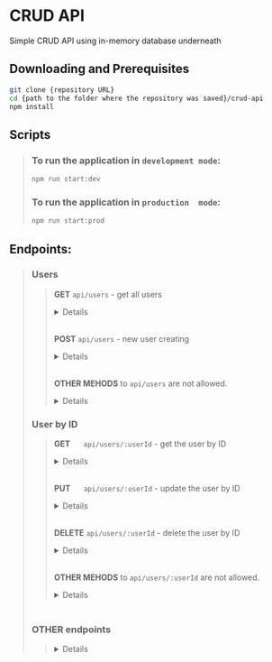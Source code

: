# CRUD API
Simple CRUD API using in-memory database underneath

## Downloading and Prerequisites

```bash
git clone {repository URL}
cd {path to the folder where the repository was saved}/crud-api
npm install
```

## Scripts
>### To run the application in `development mode`:
>```bash
>npm run start:dev
>```
>
>### To run the application in `production  mode`:
>```bash
>npm run start:prod
>```

## Endpoints:
>### Users
>>**GET** `api/users` - get all users
>><details>
>>
>>>
>>> Response code
>>>| Code | Description | Respose schema | Respose body example |
>>>| ------ | ------ | ------ | ------ |
>>>| **200** | OK |**[**<br>   **{<br>      "id":** *string (uuid)*,<br>      **"username":** *string*,<br>      **"age":** *number*,<br>      **"hobbies":** *string[ ]*<br>   **}**<br>**]**|**[<br>   {<br>      "id":** *"5e9af1d3-ff53-4153-80c3-162fd3016f98"*,<br>      **"username":** *"Ben"*,<br>      **"age":** *55*,<br>      **"hobbies":** [<br>            *"skiing",<br>            "surf"*<br>      **]**<br>   **}<br>]**|
>></details>
>>
>><br>**POST** `api/users` - new user creating
>><details>
>>
>>>
>>>Request body data should be in `JSON` format:
>>>| Request schema<br>( * - requared fields) | Example Value<br>(correct) | Example Value<br>(wrong types<br>or missing<br>requared fields) |Example Value<br>(invalid JSON - <br>extra comma or<br>something else) |
>>>| ------ | ------ | ------ |------ |
>>>| **{<br>   "username": *string*, *<br>   **"age":** *number*, *<br>   **"hobbies":** *string[ ]* *<br>**} | **{<br>   "username":** *"Ben"*,<br>   **"age":** *55*,<br>   **"hobbies": [**<br>      *"skiing",<br>      "surf"*<br>   **]**<br>**}** | **{<br>   "username":** *"Ben"*,<br>   **"hobbies":** [<br>      *"skiing",<br>      14*<br>   ]<br>**}** | **{<br>   "username":** *"Ben"*,<br>   **"age":** *55*,**,**<br>   **"hobbies": [**<br>      *"skiing",<br>      "surf"*<br>   **]**<br>**}** |
>>>
>>> Response body data is returned in `JSON` format. Response codes table:
>>>| Code | Description | Response schema | Response body example  |
>>>| ------ | ------ | ------ | ------ |
>>>| **201** | Created |**{<br>   "id":** string (uuid),<br>   **"username":** string,<br>   **"age":** number,<br>   **"hobbies":** string[]**<br>**}|**{<br>   "id":** "5e9af1d3-ff53-4153-80c3-162fd3016f98",<br>   **"username":** "Ben",<br>   **"age":** 55,<br>   **"hobbies":** [<br>      "skiing",<br>      "surf"<br>   **]**<br>**}**|
>>>| **400** | Bad Request | **{<br>   "message":** string **<br>}** | **{<br>   "message":** "Request data fields error: missing required field age, age should be number, hobbies should be string[]."**<br>}** |
>>>| **400** | Bad Request | **{<br>   "message":** string **<br>}** | **{<br>   "message":** "Invalid JSON format."**<br>}** |
>></details>
>>
>><br>**OTHER MEHODS** to `api/users` are not allowed.
>><details>
>>
>>>Response codes table:
>>>| Code | Description | Response schema | Response body example |
>>>| ------ | ------ | ------ | ------ |
>>>| **405** | Method Not Allowed | **{<br>   "message":** string **<br>}** | **{<br>   "message":** "Wrong method."**<br>}** |
>></details>
>
>### User by ID
>>**GET**      `api/users/:userId` - get the user by ID
>><details>
>>
>>>
>>> Response body data is returned in `JSON` format. Response codes table:
>>>| Code | Description | Response schema | Response body example  |
>>>| ------ | ------ | ------ | ------ |
>>>| **200** | OK |**{<br>   "id":** string (uuid),<br>   **"username":** string,<br>   **"age":** number,<br>   **"hobbies":** string[]**<br>**}|**{<br>   "id":** "5e9af1d3-ff53-4153-80c3-162fd3016f98",<br>   **"username":** "Ben",<br>   **"age":** 55,<br>   **"hobbies":** [<br>      "skiing",<br>      "surf"<br>   **]**<br>**}**|
>>>| **400** | Bad Request | **{<br>   "message":** string **<br>}** | **{<br>   "message":** "Invalid id (not uuid)"**<br>}** |
>>>| **404** | Not Found | **{<br>   "message":** string **<br>}** | **{<br>   "message":** "Record doesn't exist"**<br>}** |
>></details>
>>
>><br>**PUT**      `api/users/:userId` - update the user by ID
>><details>
>>
>>>
>>>Request body data should be in `JSON` format:
>>>| Request schema<br>( * - requared fields) | Example Value<br>(correct) | Example Value<br>(wrong types<br>or missing<br>requared fields) |Example Value<br>(invalid JSON, ) |
>>>| ------ | ------ | ------ |------ |
>>>| **{<br>   "username": *string*, *<br>   **"age":** *number*, *<br>   **"hobbies":** *string[ ]* *<br>**} | **{<br>   "username":** *"Ben"*,<br>   **"age":** *55*,<br>   **"hobbies": [**<br>      *"skiing",<br>      "surf"*<br>   **]**<br>**}** | **{<br>   "username":** *"Ben"*,<br>   **"hobbies":** [<br>      *"skiing",<br>      14*<br>   ]<br>**}** | **{<br>   "username":** *"Ben"*,<br>   **"age":** *55*,**,**<br>   **"hobbies": [**<br>      *"skiing",<br>      "surf"*<br>   **]**<br>**}** |
>>>
>>> Response body data is returned in `JSON` format. Response codes table:
>>>| Code | Description | Response schema | Response body example |
>>>| ------ | ------ | ------ | ------ |
>>>| **200** | OK |**{<br>   "id":** string (uuid),<br>   **"username":** string,<br>   **"age":** number,<br>   **"hobbies":** string[]**<br>**}|**{<br>   "id":** "5e9af1d3-ff53-4153-80c3-162fd3016f98",<br>   **"username":** "Ben",<br>   **"age":** 55,<br>   **"hobbies":** [<br>      "skiing",<br>      "surf"<br>   **]**<br>**}**|
>>>| **400** | Bad Request | **{<br>   "message":** string **<br>}** | **{<br>   "message":** "Request data fields error: missing required field age, age should be number, hobbies should be string[]."**<br>}** |
>>>| **400** | Bad Request | **{<br>   "message":** string **<br>}** | **{<br>   "message":** "Invalid JSON format."**<br>}** |
>>>| **400** | Bad Request | **{<br>   "message":** string **<br>}** | **{<br>   "message":** "Invalid id (not uuid)"**<br>}** |
>>>| **404** | Not Found | **{<br>   "message":** string **<br>}** | **{<br>   "message":** "Record doesn't exist"**<br>}** |
>></details>
>>
>><br>**DELETE** `api/users/:userId` - delete the user by ID
>><details>
>>
>>>
>>> Response body data is returned in `JSON` format on errors (if `userId` is invalid (not `uuid`) or if record with `id === userId` doesn't exist), or empty on success. Response codes table:
>>>| Code | Description | Response schema | Response body example |
>>>| ------ | ------ | ------ | ------ |
>>>| **204** | No Content | | |
>>>| **400** | Bad Request | **{<br>   "message":** string **<br>}** | **{<br>   "message":** "Invalid id (not uuid)"**<br>}** |
>>>| **404** | Not Found | **{<br>   "message":** string **<br>}** | **{<br>   "message":** "Record doesn't exist"**<br>}** |
>></details>
>>
>><br>**OTHER MEHODS** to `api/users/:userId` are not allowed.
>><details>
>>
>>>Response codes table:
>>>| Code | Description | Response schema | Response body example  |
>>>| ------ | ------ | ------ | ------ |
>>>| **405** | Method Not Allowed | **{<br>   "message":** string **<br>}** | **{<br>   "message":** "Wrong method."**<br>}** |
>></details>
>
>### <br>OTHER endpoints
>><details>
>>
>> Response code table:
>>| Code | Description | Response schema | Respose body example |
>>| ------ | ------ | ------ |---|
>>| 404 | Not Found | **{<br>   "message":** string **<br>}** | **{<br>   "message":** "Requests to non-existing endpoints."**<br>}** |
>></details>
